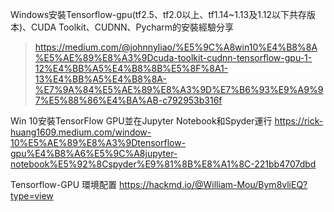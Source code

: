 
Windows安裝Tensorflow-gpu(tf2.5、tf2.0以上、tf1.14~1.13及1.12以下共存版本)、CUDA Toolkit、CUDNN、Pycharm的安裝經驗分享
> https://medium.com/@johnnyliao/%E5%9C%A8win10%E4%B8%8A%E5%AE%89%E8%A3%9Dcuda-toolkit-cudnn-tensorflow-gpu-1-12%E4%BB%A5%E4%B8%8B%E5%8F%8A1-13%E4%BB%A5%E4%B8%8A-%E7%9A%84%E5%AE%89%E8%A3%9D%E7%B6%93%E9%A9%97%E5%88%86%E4%BA%AB-c792953b316f

Win 10安裝TensorFlow GPU並在Jupyter Notebook和Spyder運行
https://rick-huang1609.medium.com/window-10%E5%AE%89%E8%A3%9Dtensorflow-gpu%E4%B8%A6%E5%9C%A8jupyter-notebook%E5%92%8Cspyder%E9%81%8B%E8%A1%8C-221bb4707dbd

Tensorflow-GPU 環境配置
https://hackmd.io/@William-Mou/Bym8vliEQ?type=view
